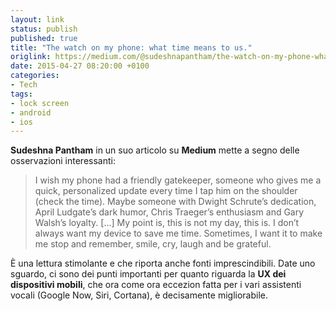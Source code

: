 ```yaml
---
layout: link
status: publish
published: true
title: "The watch on my phone: what time means to us."
origlink: https://medium.com/@sudeshnapantham/the-watch-on-my-phone-what-time-means-to-us-2935752a9dd1
date: 2015-04-27 08:20:00 +0100
categories:
- Tech
tags:
- lock screen
- android
- ios
---
```


**Sudeshna Pantham** in un suo articolo su **Medium** mette a segno delle osservazioni interessanti:

> I wish my phone had a friendly gatekeeper, someone who gives me a quick, personalized update every time I tap him on the shoulder (check the time). Maybe someone with Dwight Schrute’s dedication, April Ludgate’s dark humor, Chris Traeger’s enthusiasm and Gary Walsh’s loyalty. [...] My point is, this is not my day, this is. I don’t always want my device to save me time. Sometimes, I want it to make me stop and remember, smile, cry, laugh and be grateful.

È una lettura stimolante e che riporta anche fonti imprescindibili. Date uno sguardo, ci sono dei punti importanti per quanto riguarda la **UX dei dispositivi mobili**, che ora come ora eccezion fatta per i vari assistenti vocali (Google Now, Siri, Cortana), è decisamente migliorabile.
